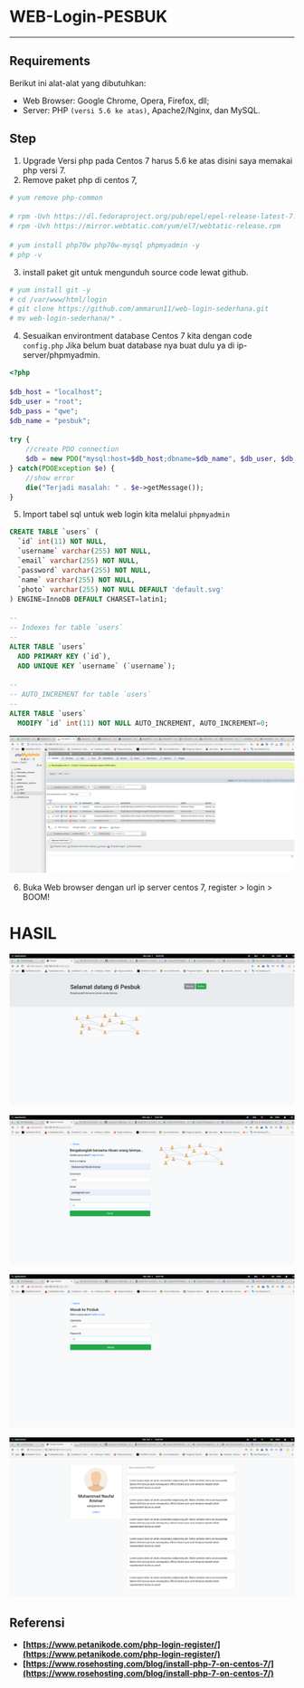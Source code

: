 # WEB-Login-PESBUK

---
## Requirements 

Berikut ini alat-alat yang dibutuhkan:
* Web Browser: Google Chrome, Opera, Firefox, dll;
* Server: PHP ``(versi 5.6 ke atas)``, Apache2/Nginx, dan MySQL.

## Step 

1. Upgrade Versi php pada Centos 7 harus 5.6 ke atas disini saya memakai php versi 7.
2. Remove paket php di centos 7, 

```BASH
# yum remove php-common

# rpm -Uvh https://dl.fedoraproject.org/pub/epel/epel-release-latest-7.noarch.rpm
# rpm -Uvh https://mirror.webtatic.com/yum/el7/webtatic-release.rpm

# yum install php70w php70w-mysql phpmyadmin -y
# php -v
```

3. install paket git untuk mengunduh source code lewat github.

```BASH
# yum install git -y
# cd /var/www/html/login
# git clone https://github.com/ammarun11/web-login-sederhana.git
# mv web-login-sederhana/* .
```

4. Sesuaikan environtment database Centos 7 kita dengan code ``config.php`` Jika belum buat database nya buat dulu ya di ip-server/phpmyadmin.

```php
<?php

$db_host = "localhost";
$db_user = "root";
$db_pass = "qwe";
$db_name = "pesbuk"; 

try {    
    //create PDO connection 
    $db = new PDO("mysql:host=$db_host;dbname=$db_name", $db_user, $db_pass);
} catch(PDOException $e) {
    //show error
    die("Terjadi masalah: " . $e->getMessage());
}
```

5. Import tabel sql untuk web login kita melalui ``phpmyadmin``

```sql
CREATE TABLE `users` (
  `id` int(11) NOT NULL,
  `username` varchar(255) NOT NULL,
  `email` varchar(255) NOT NULL,
  `password` varchar(255) NOT NULL,
  `name` varchar(255) NOT NULL,
  `photo` varchar(255) NOT NULL DEFAULT 'default.svg'
) ENGINE=InnoDB DEFAULT CHARSET=latin1;

--
-- Indexes for table `users`
--
ALTER TABLE `users`
  ADD PRIMARY KEY (`id`),
  ADD UNIQUE KEY `username` (`username`);

--
-- AUTO_INCREMENT for table `users`
--
ALTER TABLE `users`
  MODIFY `id` int(11) NOT NULL AUTO_INCREMENT, AUTO_INCREMENT=0;
```

![gambar5](https://raw.githubusercontent.com/ammarun11/web-login-sederhana/master/img/tabeluser.png)


6. Buka Web browser dengan url ip server centos 7,  register > login > BOOM!

# HASIL

![gambar1](https://raw.githubusercontent.com/ammarun11/web-login-sederhana/master/img/dashboard.png)

![gambar2](https://raw.githubusercontent.com/ammarun11/web-login-sederhana/master/img/register.png)

![gambar3](https://raw.githubusercontent.com/ammarun11/web-login-sederhana/master/img/login.png)

![gambar4](https://raw.githubusercontent.com/ammarun11/web-login-sederhana/master/img/timeline.png)

## Referensi
* **[https://www.petanikode.com/php-login-register/](https://www.petanikode.com/php-login-register/)**
* **[https://www.rosehosting.com/blog/install-php-7-on-centos-7/](https://www.rosehosting.com/blog/install-php-7-on-centos-7/)**
